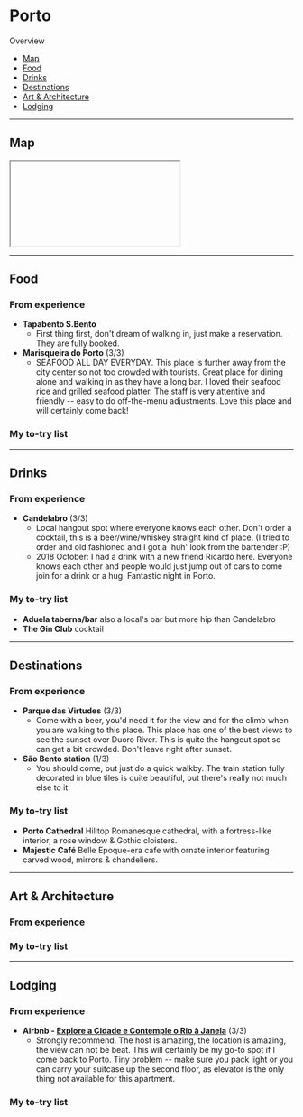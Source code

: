 # Porto

Overview

- [Map](#map)
- [Food](#food)
- [Drinks](#drinks)
- [Destinations](#destinations)
- [Art & Architecture](#art--architecture)
- [Lodging](#lodging)

-----

## Map

<iframe></iframe>

-----

## Food

### From experience

- **Tapabento S.Bento** 
    - First thing first, don't dream of walking in, just make a reservation. They are fully booked. 
- **Marisqueira do Porto** (3/3)
    - SEAFOOD ALL DAY EVERYDAY. This place is further away from the city center so not too crowded with tourists. Great place for dining alone and walking in as they have a long bar. I loved their seafood rice and grilled seafood platter. The staff is very attentive and friendly -- easy to do off-the-menu adjustments. Love this place and will certainly come back! 

### My to-try list

-----

## Drinks

### From experience

- **Candelabro** (3/3)
    - Local hangout spot where everyone knows each other. Don't order a cocktail, this is a beer/wine/whiskey straight kind of place. (I tried to order and old fashioned and I got a 'huh' look from the bartender :P)
    - 2018 October: I had a drink with a new friend Ricardo here. Everyone knows each other and people would just jump out of cars to come join for a drink or a hug. Fantastic night in Porto.

### My to-try list

- **Aduela taberna/bar** also a local's bar but more hip than Candelabro
- **The Gin Club** cocktail 

-----

## Destinations

### From experience

- **Parque das Virtudes** (3/3)
    - Come with a beer, you'd need it for the view and for the climb when you are walking to this place. This place has one of the best views to see the sunset over Duoro River. This is quite the hangout spot so can get a bit crowded. Don't leave right after sunset.
- **São Bento station** (1/3)
    - You should come, but just do a quick walkby. The train station fully decorated in blue tiles is quite beautiful, but there's really not much else to it. 

### My to-try list

- **Porto Cathedral** Hilltop Romanesque cathedral, with a fortress-like interior, a rose window & Gothic cloisters.
- **Majestic Café** Belle Epoque-era cafe with ornate interior featuring carved wood, mirrors & chandeliers.

-----

## Art & Architecture

### From experience

### My to-try list

-----

## Lodging

### From experience

- **Airbnb - [Explore a Cidade e Contemple o Rio à Janela](https://www.airbnb.com/rooms/plus/25185120)** (3/3)
    - Strongly recommend. The host is amazing, the location is amazing, the view can not be beat. This will certainly be my go-to spot if I come back to Porto. Tiny problem  -- make sure you pack light or you can carry your suitcase up the second floor, as elevator is the only thing not available for this apartment.

### My to-try list
